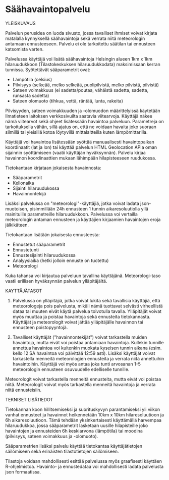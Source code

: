 # Säähavaintopalvelu
YLEISKUVAUS

Palvelun perusidea on luoda sivusto, jossa tavalliset ihmiset voivat kirjata matalalla kynnyksellä säähavaintoja sekä verrata niitä meteorologin antamaan ennusteeseen. Palvelu ei ole tarkoitettu säätilan tai ennusteen katsomista varten.

Palvelussa käyttäjä voi lisätä säähavaintoja Helsingin alueen 1km x 1km hilaruudukkoon (Tilastokeskuksen hilaruudukkodata) maksimissaan kerran tunnissa. Syötettävät sääparametrit ovat:
- Lämpötila (celsius)
- Pilvisyys (selkeää, melko selkeää, puolipilvistä, melko pilvistä, pilvistä)
- Sateen voimakkuus (ei sadetta/poutaa, vähäistä sadetta, sadetta, runsasta sadetta)
- Sateen olomuoto (tihkua, vettä, räntää, lunta, rakeita)
  
Pilvisyyden, sateen voimakkuuden ja -olomuodon määrittelyissä käytetään Ilmatieteen laitoksen verkkosivuilta saatavia viitearvoja. Käyttäjä näkee nämä viitearvot sekä ohjeet lisätessään havaintoa palveluun. Parametreja on tarkoituksella vähän, sillä ajatus on, että ne voidaan havaita joko suoraan silmillä tai yleisillä kotoa löytyvillä mittalaitteilla kuten lämpömittarilla.

Käyttäjä voi havaintoa lisätessään syöttää manuaalisesti havaintopaikan koordinaatit (lat ja lon) tai käyttää palvelun HTML Geolocation APIa oman sijainnin syöttämiseen (vaatii käyttäjän hyväksynnän). Palvelu kirjaa havainnon koordinaattien mukaan lähimpään hilapisteeseen ruudukossa.

Tietokantaan kirjataan jokaisesta havainnosta:
- Sääparametrit
- Kellonaika
- Sijainti hilaruudukossa
- Havainnontekijä


Lisäksi palvelussa on "meteorologi"-käyttäjiä, jotka voivat ladata json-muotoisen, pisimmillään 24h ennusteen 1 tunnin aikaresoluutiolla yllä mainituille parametreille hilaruudukkoon. Palvelussa voi vertailla meteorologin antaman ennusteen ja käyttäjien kirjaamien havaintojen eroja jälkikäteen.

Tietokantaan lisätään jokaisesta ennusteesta:
- Ennustetut sääparametrit
- Ennustetunti
- Ennustesijainti hilaruudukossa
- Analyysiaika (hetki jolloin ennuste on tuotettu)
- Meteorologi

Kuka tahansa voi kirjautua palveluun tavallina käyttäjänä. Meteorologi-taso vaatii erillisen hyväksynnän palvelun ylläpitäjältä.

KAYTTÄJÄTASOT

1. Palvelussa on ylläpitäjiä, jotka voivat lukita sekä tavallisia käyttäjiä, että meteorologeja pois palvelusta, mikäli nämä tuottavat selvästi virheellistä dataa tai muuten eivät käytä palvelua toivotulla tavalla. Ylläpitäjät voivat myös muuttaa ja poistaa havaintoja sekä ennusteita tietokannasta. Käyttäjät ja meteorologit voivat jättää ylläpitäjälle havainnon tai ennusteen poistopyyntojä.

2. Tavalliset käyttäjät ("havainnontekijät") voivat tarkastella muiden havaintoja, mutta eivät voi poistaa antamiaan havaintoja. Kullekin tunnille annettua havaintoa voi kuitenkin muokata kyseisen tunnin aikana (esim. kello 12 SA havaintoa voi päivittää 12:59 asti). Lisäksi käyttäjät voivat tarkastella menneitä meteorologien ennusteita ja verrata niitä annettuihin havaintoihin. Käyttäjä voi myös antaa joka tunti arvosanan 1-5 meteorologin ennusteen osuvuudelle edelliselle tunnille.

Meteorologit voivat tarkastella menneitä ennusteita, mutta eivät voi poistaa niitä. Meteorologit voivat myös tarkastella menneitä havaintoja ja verrata niitä ennusteisiin.

TEKNISET LISÄTIEDOT

Tietokannan koon hillitsemiseksi ja suorituskyvyn parantamiseksi yli viikon vanhat ennusteet ja havainnot heikennetään 10km x 10km hilaresoluutioon ja 6h aikaresoluutioon. Tämä tehdään yksinkertaisesti käyttämällä harvempaa hilaruudukkoa, jossa sääparametrit lasketaan uusille hilapisteille joko havaintojen ja ennusteiden 6h keskiarvona (lämpötila) tai moodina (pilvisyys, sateen voimakkuus ja -olomuoto).

Sääparametrien lisäksi palvelu käyttää tietokantaa käyttäjätietojen säilömiseen sekä erinäisten tilastotietojen säilömiseen.

Tilastoja voidaan mahdollisesti esittää palvelussa myös graafisesti käyttäen R-ohjelmistoa. Havainto- ja ennustedataa voi mahdollisesti ladata palvelusta json formaatissa.
